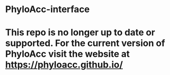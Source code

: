 # PhyloAcc-interface

# This repo is no longer up to date or supported. For the current version of PhyloAcc visit the website at https://phyloacc.github.io/

<!-- 
## PhyloAcc

[PhyloAcc](https://xyz111131.github.io/PhyloAcc/) is a software package that can estimate substitution rates in non-coding genomic regions of comparative data. PhyloAcc also estimates lineage-specific rate categories for each region to determine elements that may be conserved or evolving at an accelerated rate relative to the background rates. These categories can be used to test for convergent evolution among lineages of interest.

For more info, see the website linked above, and the PhyloAcc paper: 

Hu Z, Sackton TB, Edwards SV, and Liu JS. 2019. Bayesian detection of convergent rate changes of conserved noncoding elements on phylogenetic trees. https://doi.org/10.1093/molbev/msz049.

## A Python based front-end for PhyloAcc

This repository will be used to develop a user-friendly front-end for the various PhyloAcc codebases and models.

The goals of this repository include:

1. Developing and handling command-line options for ease of use.
2. Initial assessment of input data to inform model selection.
3. Batching data for easy parallelization.

-->